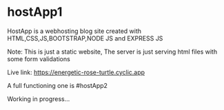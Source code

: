 # hostApp1
HostApp is a webhosting blog site created with HTML,CSS,JS,BOOTSTRAP,NODE JS and EXPRESS JS

Note: This is just a static website, The server is just serving html files with some form validations

Live link: https://energetic-rose-turtle.cyclic.app

A full functioning one is #hostApp2 

Working in progress...
